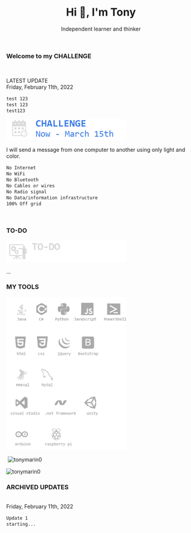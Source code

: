     
<h1 align="center">Hi 👋, I'm Tony</h1>
<p align="center">Independent learner and thinker</p><br>
<h3 align="left">Welcome to my CHALLENGE</h3><br>
<p>LATEST UPDATE<br>
    Friday, February 11th, 2022
    
    test 123
    test 123
    test123
</p>
    

<img src="https://github.com/tonymarin0/tonymarin0/blob/master/Calendar_when.png" alt="ok">
<p>
I will send a message from one computer to another using only light and color.
    
    No Internet
    No WiFi
    No Bluetooth
    No Cables or wires
    No Radio signal
    No Data/information infrastructure
    100% Off grid
    
    
</p><br>
<h3 align="left">TO-DO</h3>
<img src="https://github.com/tonymarin0/tonymarin0/blob/master/to-do.png" alt="ok">
<p>

<p align="left">...
</p>
<h3 align="left">MY TOOLS</h3>
<img src="https://github.com/tonymarin0/tonymarin0/blob/master/new_logos28.png" alt="ok">
<p>
    
<p>&nbsp;<img align="center" src="https://github-readme-stats.vercel.app/api?username=tonymarin0&show_icons=true&locale=en" alt="tonymarin0" /></p>

<p><img align="center" src="https://github-readme-streak-stats.herokuapp.com/?user=tonymarin0&" alt="tonymarin0" /></p>
<h3 align="left">ARCHIVED UPDATES</h3><br>
Friday, February 11th, 2022

    Update 1
    starting...
</p>
